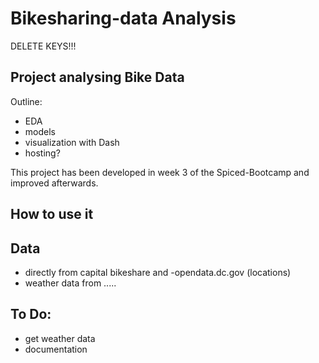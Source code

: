 # Bikesharing-data Analysis


DELETE KEYS!!!

## Project analysing Bike Data
Outline: 
- EDA 
- models
- visualization with Dash
- hosting?


This project has been developed in week 3 of the Spiced-Bootcamp and improved afterwards.

## How to use it


## Data
- directly from capital bikeshare and 
 -opendata.dc.gov (locations)
- weather data from .....


## To Do:
- get weather data
- documentation



